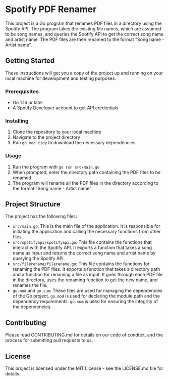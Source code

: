 # Spotify PDF Renamer

This project is a Go program that renames PDF files in a directory using the Spotify API. The program takes the existing file names, which are assumed to be song names, and queries the Spotify API to get the correct song name and artist name. The PDF files are then renamed to the format "Song name - Artist name".

## Getting Started

These instructions will get you a copy of the project up and running on your local machine for development and testing purposes.

### Prerequisites

- Go 1.16 or later
- A Spotify Developer account to get API credentials

### Installing

1. Clone the repository to your local machine
2. Navigate to the project directory
3. Run `go mod tidy` to download the necessary dependencies

### Usage

1. Run the program with `go run src/main.go`
2. When prompted, enter the directory path containing the PDF files to be renamed
3. The program will rename all the PDF files in the directory according to the format "Song name - Artist name"

## Project Structure

The project has the following files:

- `src/main.go`: This is the main file of the application. It is responsible for initiating the application and calling the necessary functions from other files.
- `src/spotifyapi/spotifyapi.go`: This file contains the functions that interact with the Spotify API. It exports a function that takes a song name as input and returns the correct song name and artist name by querying the Spotify API.
- `src/filerename/filerename.go`: This file contains the functions for renaming the PDF files. It exports a function that takes a directory path and a function for renaming a file as input. It goes through each PDF file in the directory, uses the renaming function to get the new name, and renames the file.
- `go.mod` and `go.sum`: These files are used for managing the dependencies of the Go project. `go.mod` is used for declaring the module path and the dependency requirements. `go.sum` is used for ensuring the integrity of the dependencies.

## Contributing

Please read CONTRIBUTING.md for details on our code of conduct, and the process for submitting pull requests to us.

## License

This project is licensed under the MIT License - see the LICENSE.md file for details